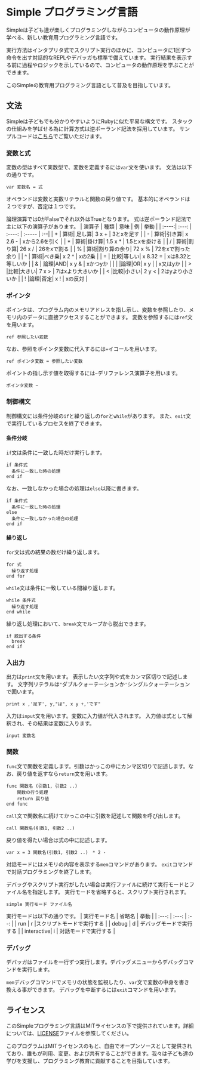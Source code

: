 # Simple プログラミング言語
Simpleは子ども達が楽しくプログラミングしながらコンピュータの動作原理が学べる、新しい教育用プログラミング言語です。

実行方法はインタプリタ式でスクリプト実行のほかに、コンピュータに1回ずつ命令を出す対話的なREPLやデバッガも標準で備えています。
実行結果を表示する前に過程やロジックを示しているので、コンピュータの動作原理を学ぶことができます。

このSimpleの教育用プログラミング言語として普及を目指しています。

## 文法
Simpleは子どもでも分かりやすいようにRubyに似た平易な構文です。
スタックの仕組みを学ばせる為に計算方式は逆ポーランド記法を採用しています。
サンプルコードは[こちら](example.smp)でご覧いただけます。

### 変数と式
変数の型はすべて実数型で、変数を定義するには`var`文を使います。
文法は以下の通りです。
```
var 変数名 = 式
```
オペランドは変数と実数リテラルと関数の戻り値です。
基本的にオペランドは２つですが、否定は１つです。

論理演算では0がFalseでそれ以外はTrueとなります。
式は逆ポーランド記法で主に以下の演算子があります。
| 演算子 | 種類 | 意味 | 例 | 挙動 |
| :----:| :---: | :----: | :----- | :--|
| + | 算術| 足し算| 3 x + | 3とxを足す |
| - | 算術|引き算| x 2.6 - | xから2.6を引く |
| * | 算術|掛け算| 1.5 x * | 1.5とxを掛ける |
| / | 算術|割り算| 26 x / | 26をxで割る |
| % | 算術|割り算の余り| 72 x % | 72をxで割った余り |
| ^ | 算術|べき乗| x 2 ^ | xの2乗 |
| = | 比較|等しい| x 8.32 = | xは8.32と等しいか |
| & | 論理|AND| x y & | xかつyか |
| \| |論理|OR| x y \| | x又はyか | 
| > |比較|大きい| 7 x > | 7はxより大きいか |
| < |比較|小さい| 2 y < | 2はyより小さいか |
| ! |論理|否定| x ! | xの反対 |

### ポインタ
ポインタは、プログラム内のメモリアドレスを指し示し、変数を参照したり、メモリ内のデータに直接アクセスすることができます。
変数を参照するには`ref`文を用います。
```
ref 参照したい変数
```
なお、参照をポインタ変数に代入するには`=`イコールを用います。
```
ref ポインタ変数 = 参照したい変数
```
ポイントの指し示す値を取得するには`~`デリファレンス演算子を用います。
```
ポインタ変数 ~
```
### 制御構文
制御構文には条件分岐の`if`と繰り返しの`for`と`while`があります。
また、`exit`文で実行しているプロセスを終了できます。
#### 条件分岐
`if`文は条件に一致した時だけ実行します。
```
if 条件式
  条件に一致した時の処理
end if
```
なお、一致しなかった場合の処理は`else`以降に書きます。
```
if 条件式
  条件に一致した時の処理
else
  条件に一致しなかった場合の処理
end if
```
#### 繰り返し
`for`文は式の結果の数だけ繰り返します。
```
for 式
  繰り返す処理
end for
```

`while`文は条件に一致している間繰り返します。
```
while 条件式
  繰り返す処理
end while
```
繰り返し処理において、`break`文でループから脱出できます。
```
if 脱出する条件
  break
end if
```
### 入出力
出力は`print`文を用います。
表示したい文字列や式をカンマ区切りで記述します。
文字列リテラルは`"`ダブルクォーテーションか`'`シングルクォーテーションで囲います。
```
print x ,'足す', y,"は", x y +,'です"
```

入力は`input`文を用います。変数に入力値が代入されます。
入力値は式として解釈され、その結果は変数に入ります。
```
input 変数名
```

### 関数
`func`文で関数を定義します。引数はかっこの中にカンマ区切りで記述します。なお、戻り値を返すなら`return`文を用います。
```
func 関数名 (引数1, 引数2 ..)
    関数の行う処理
    return 戻り値
end func
```
`call`文で関数名に続けてかっこの中に引数を記述して関数を呼び出します。
```
call 関数名(引数1, 引数2 ..)
```
戻り値を得たい場合は式の中に記述します。
```
var x = 3 関数名(引数1, 引数2 ..)　* 2 -
```
対話モードにはメモリの内容を表示する`mem`コマンドがあります。
`exit`コマンドで対話プログラミングを終了します。

デバッグやスクリプト実行がしたい場合は実行ファイルに続けて実行モードとファイル名を指定します。
実行モードを省略すると、スクリプト実行されます。
```
simple 実行モード ファイル名
```
実行モードは以下の通りです。
| 実行モード名 | 省略名 | 挙動 |
| :---: | :---: | :--: |
| run | r |スクリプトモードで実行する |
| debug | d | デバッグモードで実行する |
| interactive| i | 対話モードで実行する |
### デバッグ
デバッガはファイルを一行ずつ実行します。デバッグメニューからデバッグコマンドを実行します。

`mem`デバッグコマンドでメモリの状態を監視したり、`var`文で変数の中身を書き換える事ができます。
デバッグを中断するには`exit`コマンドを用います。

## ライセンス
このSimpleプログラミング言語はMITライセンスの下で提供されています。詳細については、[LICENSE](LICENSE)ファイルを参照してください。

このプログラムはMITライセンスのもと、自由でオープンソースとして提供されており、誰もが利用、変更、および共有することができます。我々は子ども達の学びを支援し、プログラミング教育に貢献することを目指しています。
